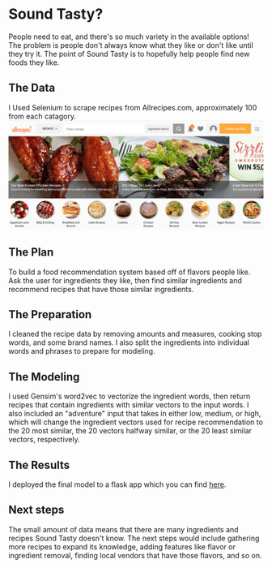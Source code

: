 # Sound Tasty?
People need to eat, and there's so much variety in the available options! The problem is people don't always know what they like or don't like until they try it. The point of Sound Tasty is to hopefully help people find new foods they like.

## The Data
I Used Selenium to scrape recipes from Allrecipes.com, approximately 100 from each catagory.
<img src="Allrecipes.png">

## The Plan
To build a food recommendation system based off of flavors people like. Ask the user for ingredients they like, then find similar ingredients and recommend recipes that have those similar ingredients.

## The Preparation
I cleaned the recipe data by removing amounts and measures, cooking stop words, and some brand names. I also split the ingredients into individual words and phrases to prepare for modeling.

## The Modeling
I used Gensim's word2vec to vectorize the ingredient words, then return recipes that contain ingredients with similar vectors to the input words. I also included an "adventure" input that takes in either low, medium, or high, which will change the ingredient vectors used for recipe recommendation to the 20 most similar, the 20 vectors halfway similar, or the 20 least similar vectors, respectively.

## The Results
I deployed the final model to a flask app which you can find <a href=http:tasty.dsi.link>here</a>.

## Next steps
The small amount of data means that there are many ingredients and recipes Sound Tasty doesn't know. The next steps would include gathering more recipes to expand its knowledge, adding features like flavor or ingredient removal, finding local vendors that have those flavors, and so on. 
